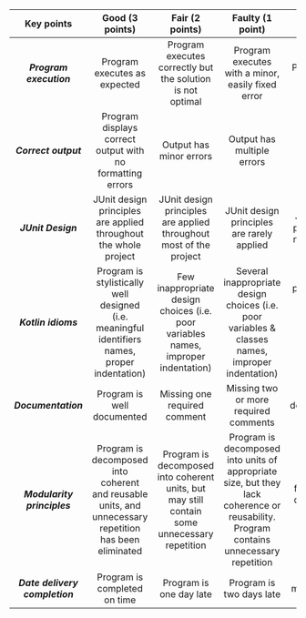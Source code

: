 **Key points** | **Good (3 points)** | **Fair (2 points)** | **Faulty (1 point)** | **Poor (0 points)** | **Score**
:--------: | :--------: | :--------: | :--------: | :--------: | :--------:
*__Program execution__* | Program executes as expected | Program executes correctly but the solution is not optimal | Program executes with a minor, easily fixed error | Program does not execute | 0
*__Correct output__* | Program displays correct output with no formatting errors | Output has minor errors | Output has multiple errors | Output is incorrect | 0
*__JUnit Design__* | JUnit design principles are applied throughout the whole project | JUnit design principles are applied throughout most of the project | JUnit design principles are rarely applied | JUnit design principles are never applied | 0
*__Kotlin idioms__* | Program is stylistically well designed (i.e. meaningful identifiers names, proper indentation) | Few inappropriate design choices (i.e. poor variables names, improper indentation) | Several inappropriate design choices (i.e. poor variables & classes names, improper indentation) | Program is poorly written (i.e. poor variable, classes & methods names, improper indentation) | 0
*__Documentation__* | Program is well documented | Missing one required comment | Missing two or more required comments | Most or all documentation is missing | 0
*__Modularity principles__* | Program is decomposed into coherent and reusable units, and unnecessary repetition has been eliminated | Program is decomposed into coherent units, but may still contain some unnecessary repetition | Program is decomposed into units of appropriate size, but they lack coherence or reusability. Program contains unnecessary repetition | Program is one big function or is decomposed in ways that make little sense | 0
*__Date delivery completion__* | Program is completed on time | Program is one day late | Program is two days late | Program is more than two days late | 0